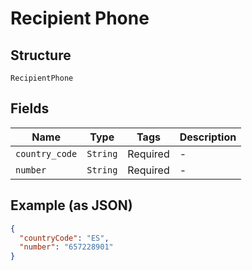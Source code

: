 
# Recipient Phone

## Structure

`RecipientPhone`

## Fields

| Name | Type | Tags | Description |
|  --- | --- | --- | --- |
| `country_code` | `String` | Required | - |
| `number` | `String` | Required | - |

## Example (as JSON)

```json
{
  "countryCode": "ES",
  "number": "657228901"
}
```


